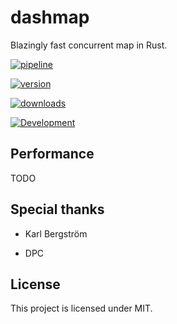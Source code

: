 # dashmap

Blazingly fast concurrent map in Rust.

[![pipeline](http://gitlab.nebulanet.cc/xacrimon/dashmap/badges/master/pipeline.svg)](http://gitlab.nebulanet.cc/xacrimon/dashmap/commits/master)

[![version](https://shields.io/crates/v/dashmap)](https://crates.io/crates/dashmap)

[![downloads](https://shields.io/d/dashmap)](https://crates.io/crates/dashmap)

[![Development](https://img.shields.io/static/v1?label=development&message=active&color=brightgreen)](https://shields.io/)

## Performance

TODO

## Special thanks

- Karl Bergström

- DPC

## License

This project is licensed under MIT.
